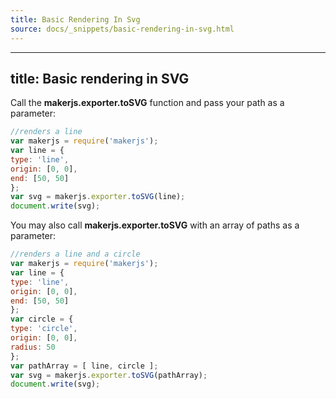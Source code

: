 ```yaml
---
title: Basic Rendering In Svg
source: docs/_snippets/basic-rendering-in-svg.html
---
```


---
title: Basic rendering in SVG
---

Call the **makerjs.exporter.toSVG** function and pass your path as a parameter:

```javascript
//renders a line
var makerjs = require('makerjs');
var line = {
type: 'line',
origin: [0, 0],
end: [50, 50]
};
var svg = makerjs.exporter.toSVG(line);
document.write(svg);
```

You may also call **makerjs.exporter.toSVG** with an array of paths as a parameter:

```javascript
//renders a line and a circle
var makerjs = require('makerjs');
var line = {
type: 'line',
origin: [0, 0],
end: [50, 50]
};
var circle = {
type: 'circle',
origin: [0, 0],
radius: 50
};
var pathArray = [ line, circle ];
var svg = makerjs.exporter.toSVG(pathArray);
document.write(svg);
```
